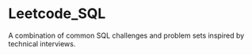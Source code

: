 # Leetcode_SQL
A combination of common SQL challenges and problem sets inspired by technical interviews. 
